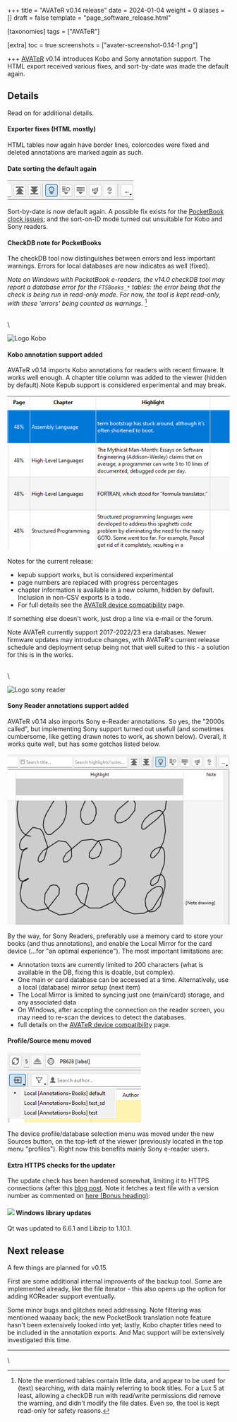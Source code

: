 +++
title = "AVATeR v0.14 release"
date = 2024-01-04
weight = 0
aliases = []
draft = false
template = "page_software_release.html"

[taxonomies]
tags = ["AVATeR"]

[extra]
toc = true
screenshots = ["avater-screenshot-0.14-1.png"]


+++
[AVATeR](/software/avater/) v0.14 introduces Kobo and Sony annotation support. The HTML export received various fixes, and sort-by-date was made the default again. 

<!-- more -->

## Details

Read on for additional details.

#### Exporter fixes (HTML mostly)
HTML tables now again have border lines, colorcodes were fixed and deleted annotations are marked again as such. 

#### Date sorting the default again
![Screenshot showing sorting buttons](avater-screenshot-sortbymodes.png)

Sort-by-date is now default again. A possible fix exists for the [PocketBook clock issues](/posts/2023/2023-12-16-pocketbook_clock_fix/); and the sort-on-ID mode turned out unsuitable for Kobo and Sony readers. 

#### CheckDB note for PocketBooks
The checkDB tool now distinguishes between errors and less important warnings. Errors for local databases are now indicates as well (fixed).

_Note on Windows with PocketBook e-readers, the v14.0 checkDB tool may report a database error for the `FTSBooks_*` tables: the error being that the check is being run in read-only mode. For now, the tool is kept read-only, with these 'errors' being counted as warnings._ [^1]

\
\

![Logo Kobo](/images/logo-rakutenkobo-medium.png)
#### Kobo annotation support added
AVATeR v0.14 imports Kobo annotations for readers with recent fimware. It works well enough. A chapter title column was added to the viewer (hidden by default).Note Kepub support is considered experimental and may break. 

![Screenshot showing kobo chapters column](avater-screenshot-kobochapters.png)

Notes for the current release:
- kepub support works, but is considered experimental
- page numbers are replaced with progress percentages
- chapter information is available in a new column, hidden by default. Inclusion in non-CSV exports is a todo.
- For full details see the [AVATeR device compatibility](/software/avater/pages/compatibility#kobo) page.

If something else doesn't work, just drop a line via e-mail or the forum.

Note AVATeR currently support 2017-2022/23 era databases. Newer firmware updates may introduce changes, with AVATeR's current release schedule and deployment setup being not that well suited to this - a solution for this is in the works.

\
\

![Logo sony reader](/images/logo-sonyreader-medium.png)
#### Sony Reader annotations support added
AVATeR v0.14 also imports Sony e-Reader annotations. So yes, the "2000s called", but implementing Sony support turned out usefull (and sometimes cumbersome, like getting drawn notes to work, as shown below). Overall, it works quite well, but has some gotchas listed below.

![Screenshot showing a drawn note](avater-screenshot-sonydrawnnote.png)

By the way, for Sony Readers, preferably use a memory card to store your books (and thus annotations), and enable the Local Mirror for the card device (...for "an optimal experience"). The most important limitations are: 

- Annotation texts are currently limited to 200 characters (what is available in the DB, fixing this is doable, but complex).
- One main or card database can be accessed at a time. Alternatively, use a local (database) mirror setup (next item)
- The Local Mirror is limited to syncing just one (main/card) storage, and any associated data 
- On Windows, after accepting the connection on the reader screen, you may need to re-scan the devices to detect the databases.
- full details on the [AVATeR device compatibility](/software/avater/pages/compatibility#sony) page.

#### Profile/Source menu moved
![Screenshot showing sources button+menu](avater-screenshot-sourcesmenu.png)

The device profile/database selection menu was moved under the new Sources button, on the top-left of the viewer (previously located in the top menu "profiles"). Right now this benefits mainly Sony e-reader users.

#### Extra HTTPS checks for the updater
The update check has been hardened somewhat, limiting it to HTTPS connections (after this [blog post](https://www.volkerkrause.eu/2022/11/19/qt-qnetworkaccessmanager-best-practices.html). Note it fetches a text file with a version number as commented on [here (Bonus heading)](/posts/2023/2023-10-16-avater_updater_fix/#bonus-how-the-update-check-works): 

#### ![](/images/windows.png) Windows library updates
Qt was updated to 6.6.1 and Libzip to 1.10.1.

## Next release

A few things are planned for v0.15.

First are some additional internal improvents of the backup tool. Some are implemented already, like the file iterator - this also opens up the option for adding KOReader support eventually. 

Some minor bugs and glitches need addressing. Note filtering was mentioned waaaay back; the new PocketBook translation note feature hasn't been extensively looked into yet; lastly, Kobo chapter titles need to be included in the annotation exports. And Mac support will be extensively investigated this time.

<!--
Lastly, the Debian 10 Buster release may be scrapped. The intent is to move to C++ 20 for technical improvements (compile time mostly, using modules) and its unclear if it is properly supported.
-->

---

\
[^1]: Note the mentioned tables contain little data, and appear to be used for (text) searching, with data mainly referring to book titles. For a Lux 5 at least, allowing a checkDB run with read/write permissions did remove the warning, and didn't modify the file dates. Even so, the tool is kept read-only for safety reasons.

